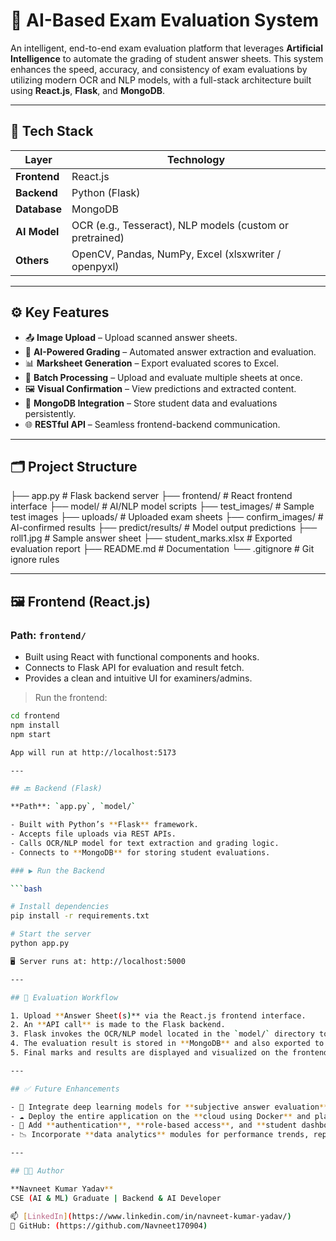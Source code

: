 # 🧠 AI-Based Exam Evaluation System

An intelligent, end-to-end exam evaluation platform that leverages **Artificial Intelligence** to automate the grading of student answer sheets. This system enhances the speed, accuracy, and consistency of exam evaluations by utilizing modern OCR and NLP models, with a full-stack architecture built using **React.js**, **Flask**, and **MongoDB**.

---

## 🚀 Tech Stack

| Layer         | Technology                |
|---------------|----------------------------|
| **Frontend**  | React.js                   |
| **Backend**   | Python (Flask)             |
| **Database**  | MongoDB                    |
| **AI Model**  | OCR (e.g., Tesseract), NLP models (custom or pretrained) |
| **Others**    | OpenCV, Pandas, NumPy, Excel (xlsxwriter / openpyxl) |

---

## ⚙️ Key Features

- 📤 **Image Upload** – Upload scanned answer sheets.
- 🧠 **AI-Powered Grading** – Automated answer extraction and evaluation.
- 📊 **Marksheet Generation** – Export evaluated scores to Excel.
- 🔁 **Batch Processing** – Upload and evaluate multiple sheets at once.
- 🖼️ **Visual Confirmation** – View predictions and extracted content.
- 💾 **MongoDB Integration** – Store student data and evaluations persistently.
- 🌐 **RESTful API** – Seamless frontend-backend communication.

---

## 🗂️ Project Structure

├── app.py # Flask backend server
├── frontend/ # React frontend interface
├── model/ # AI/NLP model scripts
├── test_images/ # Sample test images
├── uploads/ # Uploaded exam sheets
├── confirm_images/ # AI-confirmed results
├── predict/results/ # Model output predictions
├── roll1.jpg # Sample answer sheet
├── student_marks.xlsx # Exported evaluation report
├── README.md # Documentation
└── .gitignore # Git ignore rules

---

## 🖼️ Frontend (React.js)

### Path: `frontend/`

- Built using React with functional components and hooks.
- Connects to Flask API for evaluation and result fetch.
- Provides a clean and intuitive UI for examiners/admins.

> Run the frontend:

```bash
cd frontend
npm install
npm start

App will run at http://localhost:5173

---

## 🔙 Backend (Flask)

**Path**: `app.py`, `model/`

- Built with Python’s **Flask** framework.
- Accepts file uploads via REST APIs.
- Calls OCR/NLP model for text extraction and grading logic.
- Connects to **MongoDB** for storing student evaluations.

### ▶️ Run the Backend

```bash

# Install dependencies
pip install -r requirements.txt

# Start the server
python app.py

🖥️ Server runs at: http://localhost:5000

---

## 🧪 Evaluation Workflow

1. Upload **Answer Sheet(s)** via the React.js frontend interface.
2. An **API call** is made to the Flask backend.
3. Flask invokes the OCR/NLP model located in the `model/` directory to extract and evaluate answers.
4. The evaluation result is stored in **MongoDB** and also exported to an Excel file (`student_marks.xlsx`).
5. Final marks and results are displayed and visualized on the frontend.

---

## ✅ Future Enhancements

- 📝 Integrate deep learning models for **subjective answer evaluation** (e.g., BERT, RoBERTa).
- ☁️ Deploy the entire application on the **cloud using Docker** and platforms like **AWS** or **GCP**.
- 🔐 Add **authentication**, **role-based access**, and **student dashboards**.
- 📉 Incorporate **data analytics** modules for performance trends, reports, and heatmaps.

---

## 🧑‍💻 Author

**Navneet Kumar Yadav**  
CSE (AI & ML) Graduate | Backend & AI Developer

📫 [LinkedIn](https://www.linkedin.com/in/navneet-kumar-yadav/)  
🔗 GitHub: (https://github.com/Navneet170904)
